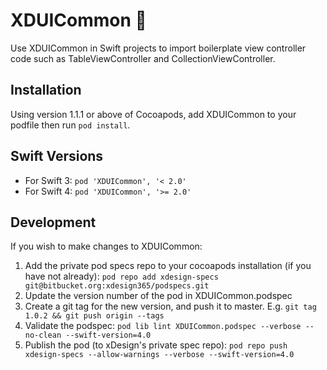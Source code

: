 # XDUICommon :iphone:

Use XDUICommon in Swift projects to import boilerplate view controller code such as TableViewController and CollectionViewController.

## Installation

Using version 1.1.1 or above of Cocoapods, add XDUICommon to your podfile then run `pod install`.

## Swift Versions

- For Swift 3: `pod 'XDUICommon', '< 2.0'`
- For Swift 4: `pod 'XDUICommon', '>= 2.0'`

## Development

If you wish to make changes to XDUICommon:

1. Add the private pod specs repo to your cocoapods installation (if you have not already): `pod repo add xdesign-specs git@bitbucket.org:xdesign365/podspecs.git`
2. Update the version number of the pod in XDUICommon.podspec
3. Create a git tag for the new version, and push it to master. E.g. `git tag 1.0.2 && git push origin --tags`
4. Validate the podspec: `pod lib lint XDUICommon.podspec --verbose --no-clean --swift-version=4.0`
5. Publish the pod (to xDesign's private spec repo): `pod repo push xdesign-specs --allow-warnings --verbose --swift-version=4.0`
